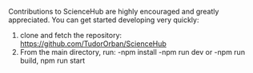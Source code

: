 Contributions to ScienceHub are highly encouraged and greatly appreciated.
You can get started developing very quickly:
1. clone and fetch the repository: https://github.com/TudorOrban/ScienceHub
2. From the main directory, run:
-npm install
-npm run dev or 
-npm run build, npm run start